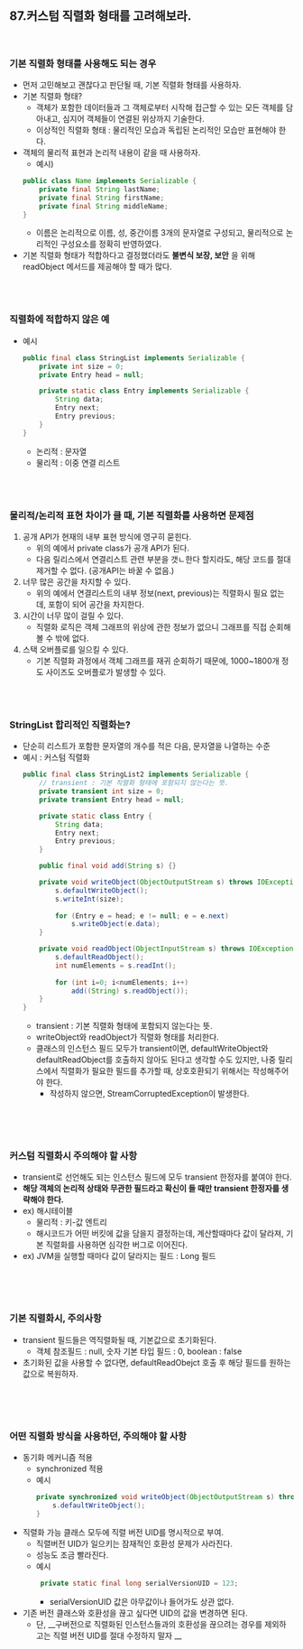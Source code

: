 ## 87.커스텀 직렬화 형태를 고려해보라.

</br>

### 기본 직렬화 형태를 사용해도 되는 경우
- 먼저 고민해보고 괜찮다고 판단될 때, 기본 직렬화 형태를 사용하자.
- 기본 직렬화 형태?
    - 객체가 포함한 데이터들과 그 객체로부터 시작해 접근할 수 있는 모든 객체를 담아내고, 심지어 객체들이 연결된 위상까지 기술한다.
    - 이상적인 직렬화 형태 : 물리적인 모습과 독립된 논리적인 모습만 표현해야 한다.
- 객체의 물리적 표현과 논리적 내용이 같을 때 사용하자.
    - 예시)
    ```java
    public class Name implements Serializable {
        private final String lastName;
        private final String firstName;
        private final String middleName;
    }
    ```
    - 이름은 논리적으로 이름, 성, 중간이름 3개의 문자열로 구성되고, 물리적으로 논리적인 구성요소를 정확히 반영하였다.
- 기본 직렬화 형태가 적합하다고 결정했더라도 __불변식 보장, 보안__ 을 위해 readObject 메서드를 제공해야 할 때가 많다.

</br>
</br>

### 직렬화에 적합하지 않은 예
- 예시
    ```java
    public final class StringList implements Serializable {
        private int size = 0;
        private Entry head = null;
    
        private static class Entry implements Serializable {
            String data;
            Entry next;
            Entry previous;
        }
    }
    ```
    - 논리적 : 문자열
    - 물리적 : 이중 연결 리스트

</br>
</br>

### 물리적/논리적 표현 차이가 클 때, 기본 직렬화를 사용하면 문제점
1. 공개 API가 현재의 내부 표현 방식에 영구히 묻힌다.
    - 위의 예에서 private class가 공개 API가 된다.
    - 다음 릴리스에서 연결리스트 관련 부분을 갯ㄴ한다 할지라도, 해당 코드를 절대 제거할 수 없다. (공개API는 바꿀 수 없음.)
2. 너무 많은 공간을 차지할 수 있다.
    - 위의 예에서 연결리스트의 내부 정보(next, previous)는 직렬화시 필요 없는데, 포함이 되어 공간을 차지한다.
3. 시간이 너무 많이 걸릴 수 있다. 
    - 직렬화 로직은 객체 그래프의 위상에 관한 정보가 없으니 그래프를 직접 순회해볼 수 밖에 없다.
4. 스택 오버플로를 일으킬 수 있다.
    - 기본 직렬화 과정에서 객체 그래프를 재귀 순회하기 때문에, 1000~1800개 정도 사이즈도 오버플로가 발생할 수 있다.


</br>
</br>

### StringList 합리적인 직렬화는?
- 단순히 리스트가 포함한 문자열의 개수를 적은 다음, 문자열을 나열하는 수준
- 예시 : 커스텀 직렬화
    ```java
    public final class StringList2 implements Serializable {
        // transient : 기본 직렬화 형태에 포함되지 않는다는 뜻.
        private transient int size = 0;
        private transient Entry head = null;

        private static class Entry {
            String data;
            Entry next;
            Entry previous;
        }
    
        public final void add(String s) {}
    
        private void writeObject(ObjectOutputStream s) throws IOException {
            s.defaultWriteObject();
            s.writeInt(size);
        
            for (Entry e = head; e != null; e = e.next)
                s.writeObject(e.data);
        }
    
        private void readObject(ObjectInputStream s) throws IOException, ClassNotFoundException {
            s.defaultReadObject();
            int numElements = s.readInt();
        
            for (int i=0; i<numElements; i++) 
                add((String) s.readObject());
        }
    }
    ```
    - transient : 기본 직렬화 형태에 포함되지 않는다는 뜻.
    - writeObject와 readObject가 직렬화 형태를 처리한다.
    - 클래스의 인스턴스 필드 모두가 transient이면, defaultWriteObject와 defaultReadObject를 호출하지 않아도 된다고 생각할 수도 있지만, 나중 릴리스에서 직렬화가 필요한 필드를 추가할 때, 상호호환되기 위해서는 작성해주어야 한다.
        - 작성하지 않으면, StreamCorruptedException이 발생한다.


</br>
</br>
</br>

### 커스텀 직렬화시 주의해야 할 사항
- transient로 선언해도 되는 인스턴스 필드에 모두 transient 한정자를 붙여야 한다.
- __해당 객체의 논리적 상태와 무관한 필드라고 확신이 들 때만 transient 한정자를 생략해야 한다.__
- ex) 해시테이블
    - 물리적 : 키-값 엔트리
    - 해시코드가 어떤 버킷에 값을 담을지 결정하는데, 계산할때마다 값이 달라져, 기본 직렬화를 사용하면 심각한 버그로 이어진다. 
- ex) JVM을 실행할 때마다 값이 달라지는 필드 : Long 필드


</br>
</br>
</br>

### 기본 직렬화시, 주의사항 
- transient 필드들은 역직렬화될 때, 기본값으로 초기화된다.
    - 객체 참조필드 : null, 숫자 기본 타입 필드 : 0, boolean : false
- 초기화된 값을 사용할 수 없다면, defaultReadObejct 호출 후 해당 필드를 원하는 값으로 복원하자.

</br>
</br>
</br>

### 어떤 직렬화 방식을 사용하던, 주의해야 할 사항
- 동기화 메커니즘 적용 
    - synchronized 적용
    - 예시
        ```java
        private synchronized void writeObject(ObjectOutputStream s) throws IOException {
            s.defaultWriteObject();
        }
        ```
- 직렬화 가능 클래스 모두에 직렬 버전 UID를 명시적으로 부여.
    - 직렬버전 UID가 일으키는 잠재적인 호환성 문제가 사라진다.
    - 성능도 조금 빨라진다.
    - 예시
        ```java
         private static final long serialVersionUID = 123;
        ```
        - serialVersionUID 값은 아무값이나 들어가도 상관 없다. 
- 기존 버전 클래스와 호환성을 끊고 싶다면 UID의 값을 변경하면 된다.
    -  단, __구버전으로 직렬화된 인스턴스들과의 호환성을 끊으려는 경우를 제외하고는 직렬 버전 UID를 절대 수정하지 말자 __